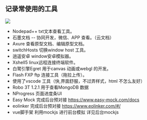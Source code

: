 ## 记录常使用的工具
![](https://raw.githubusercontent.com/katoto/Job-hunting/master/ProScreenShot/topBan.png)

+ Nodepad++ txt文本查看工具。
+ 石墨文档  -- 协同开发，微信、APP 查看。（云文档）
+ Axure 查看原型文档、编辑原型文档。
+ switchHosts 切换window host 工具。
+ 逍遥安卓 window安卓模拟器。
+ Xshell5 linux远程连接终端软件。
+ 白鹭引擎Egret 用于canvas 动画或webgl 的开发。
+ Flash FXP ftp 连接工具（拖拉上传）。
+ 使用了vscode 工具（快,界面舒服，不过弄样式，html 不怎么友好）
+ Robo 3T 1.2.1 用于查看MongoDB 数据
+ NProgress 页面进度条UI
+ Easy Mock 完成后台预对接 https://www.easy-mock.com/docs
+ eolinker 完成后台预对接 https://www.eolinker.com/#/
+ vue脚手架 利用mockjs 进行前台模拟 详见后台mockjs